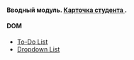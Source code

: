 
#### Вводный модуль. [ Карточка студента ](https://daryasokolova04.github.io/FrontendProjects/).

#### DOM 
- [ To-Do List ](https://daryasokolova04.github.io/DOM/)
- [ Dropdown List ](https://daryasokolova04.github.io/dropdown/)
